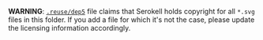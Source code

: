 <!--
   - SPDX-FileCopyrightText: 2021 Serokell <https://serokell.io>
   -
   - SPDX-License-Identifier: AGPL-3.0-or-later
   -->

**WARNING**: [`.reuse/dep5`](/.reuse/dep5) file claims that Serokell holds copyright for all `*.svg` files in this folder.
If you add a file for which it's not the case, please update the licensing information accordingly.
